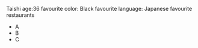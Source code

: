 Taishi age:36
favourite color: Black
favourite language: Japanese
favourite restaurants
 - A
 - B
 - C
